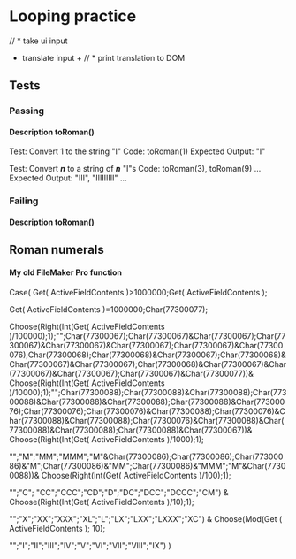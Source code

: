 # Looping practice

//  * take ui input
* translate input
  + 
//  * print translation to DOM

## Tests
### Passing
#### Description toRoman()
Test: Convert 1 to the string "I"
Code: toRoman(1)
Expected Output: "I"

Test: Convert ___n___ to a string of ___n___ "I"s
Code: toRoman(3), toRoman(9) ...
Expected Output: "III", "IIIIIIIII" ...

### Failing
#### Description toRoman()


## Roman numerals
#### My old FileMaker Pro function
Case(
Get( ActiveFieldContents )>1000000;Get( ActiveFieldContents );

Get( ActiveFieldContents )=1000000;Char(77300077);

Choose(Right(Int(Get( ActiveFieldContents )/100000);1);"";Char(77300067);Char(77300067)&Char(77300067);Char(77300067)&Char(77300067)&Char(77300067);Char(77300067)&Char(77300076);Char(77300068);Char(77300068)&Char(77300067);Char(77300068)&Char(77300067)&Char(77300067);Char(77300068)&Char(77300067)&Char(77300067)&Char(77300067);Char(77300067)&Char(77300077))&
Choose(Right(Int(Get( ActiveFieldContents )/10000);1);"";Char(77300088);Char(77300088)&Char(77300088);Char(77300088)&Char(77300088)&Char(77300088);Char(77300088)&Char(77300076);Char(77300076);Char(77300076)&Char(77300088);Char(77300076)&Char(77300088)&Char(77300088);Char(77300076)&Char(77300088)&Char(77300088)&Char(77300088);Char(77300088)&Char(77300067))&
Choose(Right(Int(Get( ActiveFieldContents )/1000);1);

"";"M";"MM";"MMM";"M"&Char(77300086);Char(77300086);Char(77300086)&"M";Char(77300086)&"MM";Char(77300086)&"MMM";"M"&Char(77300088))&
Choose(Right(Int(Get( ActiveFieldContents )/100);1);

"";"C"; "CC";"CCC";"CD";"D";"DC";"DCC";"DCCC";"CM") &
Choose(Right(Int(Get( ActiveFieldContents )/10);1);

"";"X";"XX";"XXX";"XL";"L";"LX";"LXX";"LXXX";"XC") &
Choose(Mod(Get ( ActiveFieldContents ); 10);

"";"I";"II";"III";"IV";"V";"VI";"VII";"VIII";"IX")
)